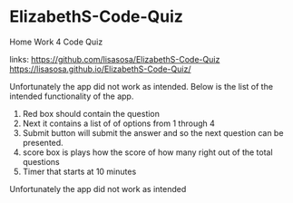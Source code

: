 # ElizabethS-Code-Quiz

Home Work 4 Code Quiz

links:
https://github.com/lisasosa/ElizabethS-Code-Quiz
https://lisasosa.github.io/ElizabethS-Code-Quiz/

Unfortunately the app did not work as intended.  Below is the list of the intended functionality of the app. 

1.  Red box should contain the question
2. Next it contains a list of of options from 1 through 4
3. Submit button will submit the answer and so the next question can be presented.
4. score box is plays how the score of how many right out of the total questions
5. Timer that starts at 10 minutes

Unfortunately the app did not work as intended
